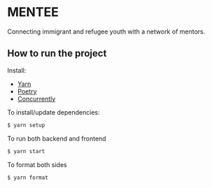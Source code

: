 # MENTEE

Connecting immigrant and refugee youth with a network of mentors.

## How to run the project

Install:

- [Yarn](https://yarnpkg.com/)
- [Poetry](https://python-poetry.org/)
- [Concurrently](https://www.npmjs.com/package/concurrently)

To install/update dependencies:

```bash
$ yarn setup
```

To run both backend and frontend

```bash
$ yarn start
```

To format both sides

```bash
$ yarn format
```

